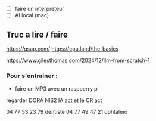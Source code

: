 - [ ] faire un interpreteur
- [ ] AI local (mac)

## Truc a lire / faire 
https://gsap.com/
https://cpu.land/the-basics

https://www.gilesthomas.com/2024/12/llm-from-scratch-1

### Pour s'entrainer : 
- faire un MP3 avec un raspberry pi


regarder DORA NIS2 IA act et le CR act

04 77 53 23 79 dentiste
04 77 49 47 21 ophtalmo
